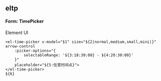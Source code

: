 ## eltp
#### Form: TimePicker
Element UI <el-time-picker>
```
<el-time-picker v-model="$1" size="${2|normal,medium,small,mini|}" arrow-control
	:picker-options="{
		selectableRange: '${3:18:30:00} - ${4:20:30:00}'
	}"
	placeholder="${5:任意时间点}">
</el-time-picker>
${6}
```